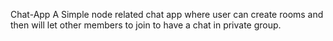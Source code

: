 Chat-App
A Simple node related chat app where user can create rooms and then will let other members to join to have a chat in private group.
